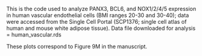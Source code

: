 This is the code used to analyze PANX3, BCL6, and NOX1/2/4/5 expression in human vascular endothelial cells (BMI ranges 20-30 and 30-40); data were accessed from the Single Cell Portal (SCP1376; single cell atlas of human and mouse white adipose tissue). Data file downloaded for analysis = human_vascular.rds

These plots correspond to Figure 9M in the manuscript.
